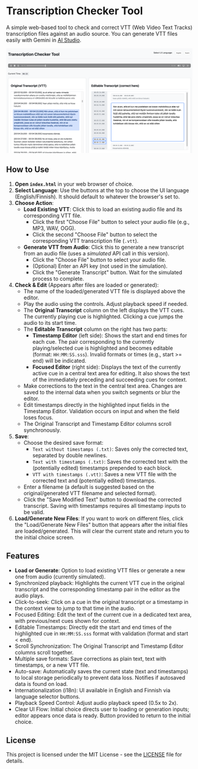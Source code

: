 # Transcription Checker Tool

A simple web-based tool to check and correct VTT (Web Video Text Tracks) transcription files against an audio source. You can generate VTT files easily with Gemini in [AI Studio](https://aistudio.google.com/app/prompts?state=%7B%22ids%22:%5B%221BD8IcXGVct71wT_kNHqU5rRnqj_LBkVF%22%5D,%22action%22:%22open%22,%22userId%22:%22110434416529506033412%22,%22resourceKeys%22:%7B%7D%7D&usp=sharing).

![screenshot](<transcript screenshot.png>)

## How to Use

1.  **Open `index.html`** in your web browser of choice.
2.  **Select Language**: Use the buttons at the top to choose the UI language (English/Finnish). It should default to whatever the browser's set to.
3.  **Choose Action**:
    *   **Load Existing VTT**: Click this to load an existing audio file and its corresponding VTT file.
        *   Click the first "Choose File" button to select your audio file (e.g., MP3, WAV, OGG).
        *   Click the second "Choose File" button to select the corresponding VTT transcription file (`.vtt`).
    *   **Generate VTT from Audio**: Click this to generate a new transcript from an audio file (uses a *simulated* API call in this version).
        *   Click the "Choose File" button to select your audio file.
        *   (Optional) Enter an API key (not used in the simulation).
        *   Click the "Generate Transcript" button. Wait for the simulated process to complete.
4.  **Check & Edit** (Appears after files are loaded or generated):
    *   The name of the loaded/generated VTT file is displayed above the editor.
    *   Play the audio using the controls. Adjust playback speed if needed.
    *   The **Original Transcript** column on the left displays the VTT cues. The currently playing cue is highlighted. Clicking a cue jumps the audio to its start time.
    *   The **Editable Transcript** column on the right has two parts:
        *   **Timestamp Editor** (left side): Shows the start and end times for each cue. The pair corresponding to the currently playing/selected cue is highlighted and becomes editable (format: `HH:MM:SS.sss`). Invalid formats or times (e.g., start >= end) will be indicated.
        *   **Focused Editor** (right side): Displays the text of the currently active cue in a central text area for editing. It also shows the text of the immediately preceding and succeeding cues for context.
    *   Make corrections to the text in the central text area. Changes are saved to the internal data when you switch segments or blur the editor.
    *   Edit timestamps directly in the highlighted input fields in the Timestamp Editor. Validation occurs on input and when the field loses focus.
    *   The Original Transcript and Timestamp Editor columns scroll synchronously.
5.  **Save**:
    *   Choose the desired save format:
        *   `Text without timestamps (.txt)`: Saves only the corrected text, separated by double newlines.
        *   `Text with timestamps (.txt)`: Saves the corrected text with the (potentially edited) timestamps prepended to each block.
        *   `VTT with timestamps (.vtt)`: Saves a new VTT file with the corrected text and (potentially edited) timestamps.
    *   Enter a filename (a default is suggested based on the original/generated VTT filename and selected format).
    *   Click the "Save Modified Text" button to download the corrected transcript. Saving with timestamps requires all timestamp inputs to be valid.
6.  **Load/Generate New Files**: If you want to work on different files, click the "Load/Generate New Files" button that appears after the initial files are loaded/generated. This will clear the current state and return you to the initial choice screen.

## Features

*   **Load or Generate**: Option to load existing VTT files or generate a new one from audio (currently simulated).
*   Synchronized playback: Highlights the current VTT cue in the original transcript and the corresponding timestamp pair in the editor as the audio plays.
*   Click-to-seek: Click on a cue in the original transcript or a timestamp in the context view to jump to that time in the audio.
*   Focused Editing: Edit the text of the current cue in a dedicated text area, with previous/next cues shown for context.
*   Editable Timestamps: Directly edit the start and end times of the highlighted cue in `HH:MM:SS.sss` format with validation (format and start < end).
*   Scroll Synchronization: The Original Transcript and Timestamp Editor columns scroll together.
*   Multiple save formats: Save corrections as plain text, text with timestamps, or a new VTT file.
*   Auto-save: Automatically saves the current state (text and timestamps) to local storage periodically to prevent data loss. Notifies if autosaved data is found on load.
*   Internationalization (i18n): UI available in English and Finnish via language selector buttons.
*   Playback Speed Control: Adjust audio playback speed (0.5x to 2x).
*   Clear UI Flow: Initial choice directs user to loading or generation inputs; editor appears once data is ready. Button provided to return to the initial choice.

## License

This project is licensed under the MIT License - see the [LICENSE](LICENSE) file for details.
